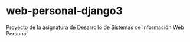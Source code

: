 # web-personal-django3
Proyecto de la asignatura de Desarrollo de Sistemas de Información Web Personal
